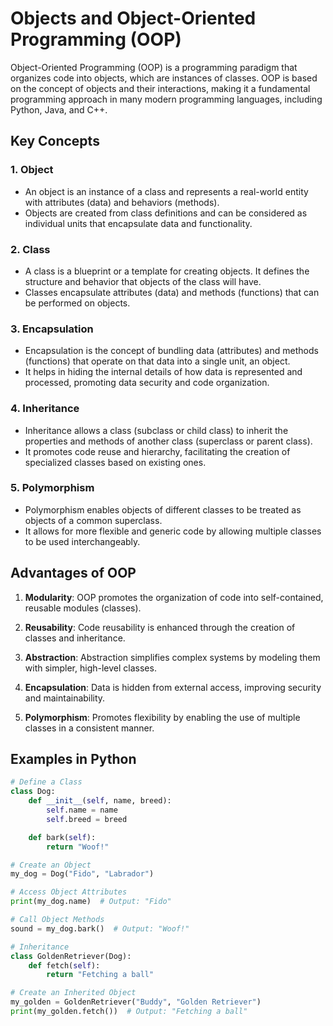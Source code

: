 # Objects and Object-Oriented Programming (OOP)

Object-Oriented Programming (OOP) is a programming paradigm that organizes code into objects, which are instances of classes. OOP is based on the concept of objects and their interactions, making it a fundamental programming approach in many modern programming languages, including Python, Java, and C++.

## Key Concepts

### 1. Object
- An object is an instance of a class and represents a real-world entity with attributes (data) and behaviors (methods).
- Objects are created from class definitions and can be considered as individual units that encapsulate data and functionality.

### 2. Class
- A class is a blueprint or a template for creating objects. It defines the structure and behavior that objects of the class will have.
- Classes encapsulate attributes (data) and methods (functions) that can be performed on objects.

### 3. Encapsulation
- Encapsulation is the concept of bundling data (attributes) and methods (functions) that operate on that data into a single unit, an object.
- It helps in hiding the internal details of how data is represented and processed, promoting data security and code organization.

### 4. Inheritance
- Inheritance allows a class (subclass or child class) to inherit the properties and methods of another class (superclass or parent class).
- It promotes code reuse and hierarchy, facilitating the creation of specialized classes based on existing ones.

### 5. Polymorphism
- Polymorphism enables objects of different classes to be treated as objects of a common superclass.
- It allows for more flexible and generic code by allowing multiple classes to be used interchangeably.

## Advantages of OOP

1. **Modularity**: OOP promotes the organization of code into self-contained, reusable modules (classes).

2. **Reusability**: Code reusability is enhanced through the creation of classes and inheritance.

3. **Abstraction**: Abstraction simplifies complex systems by modeling them with simpler, high-level classes.

4. **Encapsulation**: Data is hidden from external access, improving security and maintainability.

5. **Polymorphism**: Promotes flexibility by enabling the use of multiple classes in a consistent manner.

## Examples in Python

```python
# Define a Class
class Dog:
    def __init__(self, name, breed):
        self.name = name
        self.breed = breed

    def bark(self):
        return "Woof!"

# Create an Object
my_dog = Dog("Fido", "Labrador")

# Access Object Attributes
print(my_dog.name)  # Output: "Fido"

# Call Object Methods
sound = my_dog.bark()  # Output: "Woof!"

# Inheritance
class GoldenRetriever(Dog):
    def fetch(self):
        return "Fetching a ball"

# Create an Inherited Object
my_golden = GoldenRetriever("Buddy", "Golden Retriever")
print(my_golden.fetch())  # Output: "Fetching a ball"
